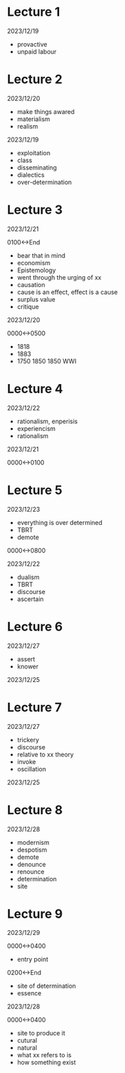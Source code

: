 # Lecture 1

2023/12/19

- provactive
- unpaid labour

# Lecture 2

2023/12/20

- make things awared
- materialism
- realism

2023/12/19

- exploitation 
- class
- disseminating
- dialectics
- over-determination

# Lecture 3

2023/12/21

0100<->End

- bear that in mind
- economism
- Epistemology
- went through the urging of xx
- causation
- cause is an effect, effect is a cause
- surplus value
- critique

2023/12/20

0000<->0500

- 1818
- 1883
- 1750 1850 1850 WWI

# Lecture 4

2023/12/22

- rationalism, enperisis
- experiencism
- rationalism

2023/12/21

0000<->0100

# Lecture 5

2023/12/23

- everything is over determined
- TBRT
- demote

0000<->0800

2023/12/22

- dualism
- TBRT
- discourse
- ascertain

# Lecture 6

2023/12/27

- assert
- knower

2023/12/25

# Lecture 7

2023/12/27

- trickery
- discourse
- relative to xx theory
- invoke
- oscillation

2023/12/25

# Lecture 8

2023/12/28

- modernism
- despotism
- demote
- denounce
- renounce
- determination
- site

# Lecture 9

2023/12/29

0000<->0400

- entry point

0200<->End

- site of determination
- essence

2023/12/28

0000<->0400

- site to produce it
- cutural
- natural
- what xx refers to is
- how something exist
